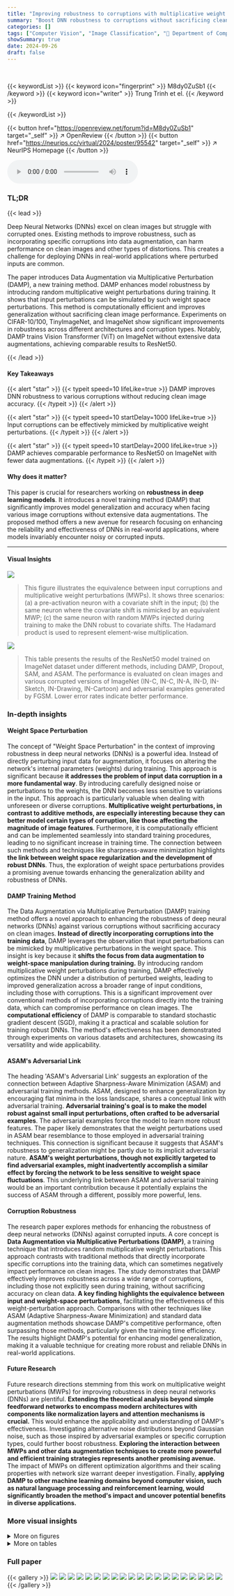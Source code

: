 ```yaml
---
title: "Improving robustness to corruptions with multiplicative weight perturbations"
summary: "Boost DNN robustness to corruptions without sacrificing clean image accuracy using Data Augmentation via Multiplicative Perturbations (DAMP)!"
categories: []
tags: ["Computer Vision", "Image Classification", "🏢 Department of Computer Science, Aalto University",]
showSummary: true
date: 2024-09-26
draft: false
---
```


<br>

{{< keywordList >}}
{{< keyword icon="fingerprint" >}} M8dy0ZuSb1 {{< /keyword >}}
{{< keyword icon="writer" >}} Trung Trinh et el. {{< /keyword >}}
 
{{< /keywordList >}}

{{< button href="https://openreview.net/forum?id=M8dy0ZuSb1" target="_self" >}}
↗ OpenReview
{{< /button >}}
{{< button href="https://neurips.cc/virtual/2024/poster/95542" target="_self" >}}
↗ NeurIPS Homepage
{{< /button >}}


<audio controls>
    <source src="https://ai-paper-reviewer.com/M8dy0ZuSb1/podcast.wav" type="audio/wav">
    Your browser does not support the audio element.
</audio>


### TL;DR


{{< lead >}}

Deep Neural Networks (DNNs) excel on clean images but struggle with corrupted ones. Existing methods to improve robustness, such as incorporating specific corruptions into data augmentation, can harm performance on clean images and other types of distortions. This creates a challenge for deploying DNNs in real-world applications where perturbed inputs are common. 

The paper introduces Data Augmentation via Multiplicative Perturbation (DAMP), a new training method. DAMP enhances model robustness by introducing random multiplicative weight perturbations during training. It shows that input perturbations can be simulated by such weight space perturbations. This method is computationally efficient and improves generalization without sacrificing clean image performance. Experiments on CIFAR-10/100, TinyImageNet, and ImageNet show significant improvements in robustness across different architectures and corruption types. Notably, DAMP trains Vision Transformer (ViT) on ImageNet without extensive data augmentations, achieving comparable results to ResNet50.

{{< /lead >}}


#### Key Takeaways

{{< alert "star" >}}
{{< typeit speed=10 lifeLike=true >}} DAMP improves DNN robustness to various corruptions without reducing clean image accuracy. {{< /typeit >}}
{{< /alert >}}

{{< alert "star" >}}
{{< typeit speed=10 startDelay=1000 lifeLike=true >}} Input corruptions can be effectively mimicked by multiplicative weight perturbations. {{< /typeit >}}
{{< /alert >}}

{{< alert "star" >}}
{{< typeit speed=10 startDelay=2000 lifeLike=true >}} DAMP achieves comparable performance to ResNet50 on ImageNet with fewer data augmentations. {{< /typeit >}}
{{< /alert >}}

#### Why does it matter?
This paper is crucial for researchers working on **robustness in deep learning models**.  It introduces a novel training method (DAMP) that significantly improves model generalization and accuracy when facing various image corruptions without extensive data augmentations. The proposed method offers a new avenue for research focusing on enhancing the reliability and effectiveness of DNNs in real-world applications, where models invariably encounter noisy or corrupted inputs.

------
#### Visual Insights



![](https://ai-paper-reviewer.com/M8dy0ZuSb1/figures_1_1.jpg)

> This figure illustrates the equivalence between input corruptions and multiplicative weight perturbations (MWPs).  It shows three scenarios: (a) a pre-activation neuron with a covariate shift in the input; (b) the same neuron where the covariate shift is mimicked by an equivalent MWP; (c) the same neuron with random MWPs injected during training to make the DNN robust to covariate shifts.  The Hadamard product is used to represent element-wise multiplication.





![](https://ai-paper-reviewer.com/M8dy0ZuSb1/tables_7_1.jpg)

> This table presents the results of the ResNet50 model trained on ImageNet dataset under different methods, including DAMP, Dropout, SAM, and ASAM.  The performance is evaluated on clean images and various corrupted versions of ImageNet (IN-C, IN-C, IN-A, IN-D, IN-Sketch, IN-Drawing, IN-Cartoon) and adversarial examples generated by FGSM.  Lower error rates indicate better performance.





### In-depth insights


#### Weight Space Perturbation
The concept of "Weight Space Perturbation" in the context of improving robustness in deep neural networks (DNNs) is a powerful idea.  Instead of directly perturbing input data for augmentation, it focuses on altering the network's internal parameters (weights) during training. This approach is significant because **it addresses the problem of input data corruption in a more fundamental way**. By introducing carefully designed noise or perturbations to the weights, the DNN becomes less sensitive to variations in the input.  This approach is particularly valuable when dealing with unforeseen or diverse corruptions. **Multiplicative weight perturbations, in contrast to additive methods, are especially interesting because they can better model certain types of corruption, like those affecting the magnitude of image features**. Furthermore, it is computationally efficient and can be implemented seamlessly into standard training procedures, leading to no significant increase in training time. The connection between such methods and techniques like sharpness-aware minimization highlights **the link between weight space regularization and the development of robust DNNs**. Thus, the exploration of weight space perturbations provides a promising avenue towards enhancing the generalization ability and robustness of DNNs.

#### DAMP Training Method
The Data Augmentation via Multiplicative Perturbation (DAMP) training method offers a novel approach to enhancing the robustness of deep neural networks (DNNs) against various corruptions without sacrificing accuracy on clean images.  **Instead of directly incorporating corruptions into the training data**, DAMP leverages the observation that input perturbations can be mimicked by multiplicative perturbations in the weight space. This insight is key because it **shifts the focus from data augmentation to weight-space manipulation during training.**  By introducing random multiplicative weight perturbations during training, DAMP effectively optimizes the DNN under a distribution of perturbed weights, leading to improved generalization across a broader range of input conditions, including those with corruptions. This is a significant improvement over conventional methods of incorporating corruptions directly into the training data, which can compromise performance on clean images.  The **computational efficiency** of DAMP is comparable to standard stochastic gradient descent (SGD), making it a practical and scalable solution for training robust DNNs.  The method's effectiveness has been demonstrated through experiments on various datasets and architectures, showcasing its versatility and wide applicability.

#### ASAM's Adversarial Link
The heading 'ASAM's Adversarial Link' suggests an exploration of the connection between Adaptive Sharpness-Aware Minimization (ASAM) and adversarial training methods.  ASAM, designed to enhance generalization by encouraging flat minima in the loss landscape, shares a conceptual link with adversarial training. **Adversarial training's goal is to make the model robust against small input perturbations, often crafted to be adversarial examples**.  The adversarial examples force the model to learn more robust features.  The paper likely demonstrates that the weight perturbations used in ASAM bear resemblance to those employed in adversarial training techniques. This connection is significant because it suggests that ASAM's robustness to generalization might be partly due to its implicit adversarial nature. **ASAM's weight perturbations, though not explicitly targeted to find adversarial examples, might inadvertently accomplish a similar effect by forcing the network to be less sensitive to weight space fluctuations**. This underlying link between ASAM and adversarial training would be an important contribution because it potentially explains the success of ASAM through a different, possibly more powerful, lens.

#### Corruption Robustness
The research paper explores methods for enhancing the robustness of deep neural networks (DNNs) against corrupted inputs.  A core concept is **Data Augmentation via Multiplicative Perturbations (DAMP)**, a training technique that introduces random multiplicative weight perturbations. This approach contrasts with traditional methods that directly incorporate specific corruptions into the training data, which can sometimes negatively impact performance on clean images.  The study demonstrates that DAMP effectively improves robustness across a wide range of corruptions, including those not explicitly seen during training, without sacrificing accuracy on clean data.  **A key finding highlights the equivalence between input and weight-space perturbations**, facilitating the effectiveness of this weight-perturbation approach.  Comparisons with other techniques like ASAM (Adaptive Sharpness-Aware Minimization) and standard data augmentation methods showcase DAMP's competitive performance, often surpassing those methods, particularly given the training time efficiency.  The results highlight DAMP's potential for enhancing model generalization, making it a valuable technique for creating more robust and reliable DNNs in real-world applications.

#### Future Research
Future research directions stemming from this work on multiplicative weight perturbations (MWPs) for improving robustness in deep neural networks (DNNs) are plentiful.  **Extending the theoretical analysis beyond simple feedforward networks to encompass modern architectures with components like normalization layers and attention mechanisms is crucial.** This would enhance the applicability and understanding of DAMP's effectiveness.  Investigating alternative noise distributions beyond Gaussian noise, such as those inspired by adversarial examples or specific corruption types, could further boost robustness.  **Exploring the interaction between MWPs and other data augmentation techniques to create more powerful and efficient training strategies represents another promising avenue.** The impact of MWPs on different optimization algorithms and their scaling properties with network size warrant deeper investigation.  Finally, **applying DAMP to other machine learning domains beyond computer vision, such as natural language processing and reinforcement learning, would significantly broaden the method's impact and uncover potential benefits in diverse applications.**


### More visual insights

<details>
<summary>More on figures
</summary>


![](https://ai-paper-reviewer.com/M8dy0ZuSb1/figures_2_1.jpg)

> This figure illustrates how an input corruption affects the output of a deep neural network (DNN).  It shows that a corruption applied to the input (x) propagates through each layer of the network, causing a shift in the output of each layer and ultimately a shift in the final loss function.  This visualizes why the performance of a DNN often degrades when presented with corrupted inputs.


![](https://ai-paper-reviewer.com/M8dy0ZuSb1/figures_6_1.jpg)

> This figure shows the results of ResNet18 trained on CIFAR-100 dataset with different methods. Each row represents a method and a corruption used during training. Each column shows the performance under a specific corruption during testing. The heatmap visualizes the corruption error (CE), where lower values are better. The figure demonstrates that DAMP consistently improves robustness against various corruptions without compromising accuracy on clean images.


![](https://ai-paper-reviewer.com/M8dy0ZuSb1/figures_7_1.jpg)

> This figure shows the comparison of Corruption error (CE) for different corruption types using different training methods.  The heatmap shows that DAMP consistently improves robustness to all corruption types while maintaining clean image accuracy, unlike using corruptions directly in training.


![](https://ai-paper-reviewer.com/M8dy0ZuSb1/figures_15_1.jpg)

> The figure shows a heatmap comparing the corruption error (CE) of ResNet18 models trained on CIFAR-100 using different methods. The methods include standard SGD without any corruption and DAMP with different corruption types as data augmentation. The heatmap visualizes the CE for different combinations of training method and corruption type versus various test corruption types. Lower values in the heatmap indicate better robustness. The figure demonstrates that DAMP improves robustness to various corruption types without compromising accuracy on clean images.


![](https://ai-paper-reviewer.com/M8dy0ZuSb1/figures_15_2.jpg)

> The figure shows a heatmap visualizing the corruption error (CE) of ResNet18 models trained on CIFAR-100 dataset using different methods. The rows represent training methods and corruptions, while the columns represent test corruptions. Lower CE values indicate better robustness. DAMP consistently shows lower CE across all test corruptions compared to other methods, indicating improved robustness without compromising accuracy on clean images.


![](https://ai-paper-reviewer.com/M8dy0ZuSb1/figures_16_1.jpg)

> This figure compares the performance of DAMP and DAAP on three datasets (CIFAR-10, CIFAR-100, and TinyImageNet) under different corruption levels.  The results show that DAMP, which uses multiplicative weight perturbations, consistently outperforms DAAP (additive weight perturbations) in terms of robustness to image corruptions across various severity levels. The figure highlights the effectiveness of multiplicative perturbations for improving model robustness.


</details>




<details>
<summary>More on tables
</summary>


![](https://ai-paper-reviewer.com/M8dy0ZuSb1/tables_8_1.jpg)
> This table presents the results of the ResNet50 model trained on ImageNet, comparing DAMP's performance against baseline methods (Dropout, SAM, ASAM).  It shows the error rates on clean images and several corrupted versions of ImageNet (IN-A, IN-C, IN-D, IN-Sketch, IN-Drawing, IN-Cartoon).  It also includes results for FGSM adversarial examples. Lower error rates indicate better performance.

![](https://ai-paper-reviewer.com/M8dy0ZuSb1/tables_8_2.jpg)
> This table presents the comparison of different methods (Dropout, DAMP, SAM, ASAM) on their performance on ImageNet dataset using ResNet50 model.  The predictive error is measured on various corruptions (IN-C, IN-A, IN-D, IN-Sketch, IN-Drawing, IN-Cartoon, FGSM) and on clean images.  The average error across all corruption types is also reported.

</details>




### Full paper

{{< gallery >}}
<img src="https://ai-paper-reviewer.com/M8dy0ZuSb1/1.png" class="grid-w50 md:grid-w33 xl:grid-w25" />
<img src="https://ai-paper-reviewer.com/M8dy0ZuSb1/2.png" class="grid-w50 md:grid-w33 xl:grid-w25" />
<img src="https://ai-paper-reviewer.com/M8dy0ZuSb1/3.png" class="grid-w50 md:grid-w33 xl:grid-w25" />
<img src="https://ai-paper-reviewer.com/M8dy0ZuSb1/4.png" class="grid-w50 md:grid-w33 xl:grid-w25" />
<img src="https://ai-paper-reviewer.com/M8dy0ZuSb1/5.png" class="grid-w50 md:grid-w33 xl:grid-w25" />
<img src="https://ai-paper-reviewer.com/M8dy0ZuSb1/6.png" class="grid-w50 md:grid-w33 xl:grid-w25" />
<img src="https://ai-paper-reviewer.com/M8dy0ZuSb1/7.png" class="grid-w50 md:grid-w33 xl:grid-w25" />
<img src="https://ai-paper-reviewer.com/M8dy0ZuSb1/8.png" class="grid-w50 md:grid-w33 xl:grid-w25" />
<img src="https://ai-paper-reviewer.com/M8dy0ZuSb1/9.png" class="grid-w50 md:grid-w33 xl:grid-w25" />
<img src="https://ai-paper-reviewer.com/M8dy0ZuSb1/10.png" class="grid-w50 md:grid-w33 xl:grid-w25" />
<img src="https://ai-paper-reviewer.com/M8dy0ZuSb1/11.png" class="grid-w50 md:grid-w33 xl:grid-w25" />
<img src="https://ai-paper-reviewer.com/M8dy0ZuSb1/12.png" class="grid-w50 md:grid-w33 xl:grid-w25" />
<img src="https://ai-paper-reviewer.com/M8dy0ZuSb1/13.png" class="grid-w50 md:grid-w33 xl:grid-w25" />
<img src="https://ai-paper-reviewer.com/M8dy0ZuSb1/14.png" class="grid-w50 md:grid-w33 xl:grid-w25" />
<img src="https://ai-paper-reviewer.com/M8dy0ZuSb1/15.png" class="grid-w50 md:grid-w33 xl:grid-w25" />
<img src="https://ai-paper-reviewer.com/M8dy0ZuSb1/16.png" class="grid-w50 md:grid-w33 xl:grid-w25" />
<img src="https://ai-paper-reviewer.com/M8dy0ZuSb1/17.png" class="grid-w50 md:grid-w33 xl:grid-w25" />
<img src="https://ai-paper-reviewer.com/M8dy0ZuSb1/18.png" class="grid-w50 md:grid-w33 xl:grid-w25" />
<img src="https://ai-paper-reviewer.com/M8dy0ZuSb1/19.png" class="grid-w50 md:grid-w33 xl:grid-w25" />
<img src="https://ai-paper-reviewer.com/M8dy0ZuSb1/20.png" class="grid-w50 md:grid-w33 xl:grid-w25" />
{{< /gallery >}}